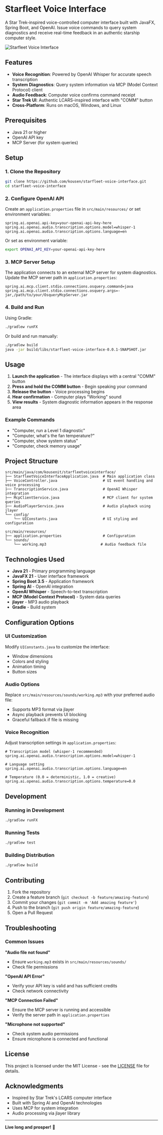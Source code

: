 # Starfleet Voice Interface

A Star Trek-inspired voice-controlled computer interface built with JavaFX, Spring Boot, and OpenAI. Issue voice commands to query system diagnostics and receive real-time feedback in an authentic starship computer style.

![Starfleet Voice Interface](docs/screenshot.png)

## Features

- **Voice Recognition**: Powered by OpenAI Whisper for accurate speech transcription
- **System Diagnostics**: Query system information via MCP (Model Context Protocol) client
- **Audio Feedback**: Computer voice confirms command receipt
- **Star Trek UI**: Authentic LCARS-inspired interface with "COMM" button
- **Cross-Platform**: Runs on macOS, Windows, and Linux

## Prerequisites

- Java 21 or higher
- OpenAI API key
- MCP Server (for system queries)

## Setup

### 1. Clone the Repository

```bash
git clone https://github.com/kousen/starfleet-voice-interface.git
cd starfleet-voice-interface
```

### 2. Configure OpenAI API

Create an `application.properties` file in `src/main/resources/` or set environment variables:

```properties
spring.ai.openai.api-key=your-openai-api-key-here
spring.ai.openai.audio.transcription.options.model=whisper-1
spring.ai.openai.audio.transcription.options.language=en
```

Or set as environment variable:
```bash
export OPENAI_API_KEY=your-openai-api-key-here
```

### 3. MCP Server Setup

The application connects to an external MCP server for system diagnostics. Update the MCP server path in `application.properties`:

```properties
spring.ai.mcp.client.stdio.connections.osquery.command=java
spring.ai.mcp.client.stdio.connections.osquery.args=-jar,/path/to/your/OsqueryMcpServer.jar
```

### 4. Build and Run

Using Gradle:
```bash
./gradlew runFX
```

Or build and run manually:
```bash
./gradlew build
java -jar build/libs/starfleet-voice-interface-0.0.1-SNAPSHOT.jar
```

## Usage

1. **Launch the application** - The interface displays with a central "COMM" button
2. **Press and hold the COMM button** - Begin speaking your command
3. **Release the button** - Voice processing begins
4. **Hear confirmation** - Computer plays "Working" sound
5. **View results** - System diagnostic information appears in the response area

### Example Commands

- "Computer, run a Level 1 diagnostic"
- "Computer, what's the fan temperature?"
- "Computer, show system status"
- "Computer, check memory usage"

## Project Structure

```
src/main/java/com/kousenit/starfleetvoiceinterface/
├── StarfleetVoiceInterfaceApplication.java  # Main application class
├── VoiceController.java                     # UI event handling and voice processing
├── TranscriptionService.java                # OpenAI Whisper integration
├── McpClientService.java                    # MCP client for system queries
├── AudioPlayerService.java                  # Audio playback using jlayer
└── config/
    └── UIConstants.java                     # UI styling and configuration

src/main/resources/
├── application.properties                   # Configuration
└── sounds/
    └── working.mp3                         # Audio feedback file
```

## Technologies Used

- **Java 21** - Primary programming language
- **JavaFX 21** - User interface framework
- **Spring Boot 3.5** - Application framework
- **Spring AI** - OpenAI integration
- **OpenAI Whisper** - Speech-to-text transcription
- **MCP (Model Context Protocol)** - System data queries
- **jlayer** - MP3 audio playback
- **Gradle** - Build system

## Configuration Options

### UI Customization

Modify `UIConstants.java` to customize the interface:
- Window dimensions
- Colors and styling
- Animation timing
- Button sizes

### Audio Options

Replace `src/main/resources/sounds/working.mp3` with your preferred audio file:
- Supports MP3 format via jlayer
- Async playback prevents UI blocking
- Graceful fallback if file is missing

### Voice Recognition

Adjust transcription settings in `application.properties`:
```properties
# Transcription model (whisper-1 recommended)
spring.ai.openai.audio.transcription.options.model=whisper-1

# Language setting
spring.ai.openai.audio.transcription.options.language=en

# Temperature (0.0 = deterministic, 1.0 = creative)
spring.ai.openai.audio.transcription.options.temperature=0.0
```

## Development

### Running in Development

```bash
./gradlew runFX
```

### Running Tests

```bash
./gradlew test
```

### Building Distribution

```bash
./gradlew build
```

## Contributing

1. Fork the repository
2. Create a feature branch (`git checkout -b feature/amazing-feature`)
3. Commit your changes (`git commit -m 'Add amazing feature'`)
4. Push to the branch (`git push origin feature/amazing-feature`)
5. Open a Pull Request

## Troubleshooting

### Common Issues

**"Audio file not found"**
- Ensure `working.mp3` exists in `src/main/resources/sounds/`
- Check file permissions

**"OpenAI API Error"**
- Verify your API key is valid and has sufficient credits
- Check network connectivity

**"MCP Connection Failed"**
- Ensure the MCP server is running and accessible
- Verify the server path in `application.properties`

**"Microphone not supported"**
- Check system audio permissions
- Ensure microphone is connected and functional

## License

This project is licensed under the MIT License - see the [LICENSE](LICENSE) file for details.

## Acknowledgments

- Inspired by Star Trek's LCARS computer interface
- Built with Spring AI and OpenAI technologies
- Uses MCP for system integration
- Audio processing via jlayer library

---

**Live long and prosper!** 🖖